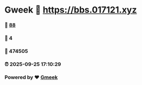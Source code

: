 # Gweek :link: https://bbs.017121.xyz 
### :page_facing_up: [88](https://bbs.017121.xyz/tag.html) 
### :speech_balloon: 4 
### :hibiscus: 474505 
### :alarm_clock: 2025-09-25 17:10:29 
### Powered by :heart: [Gmeek](https://github.com/Meekdai/Gmeek)

